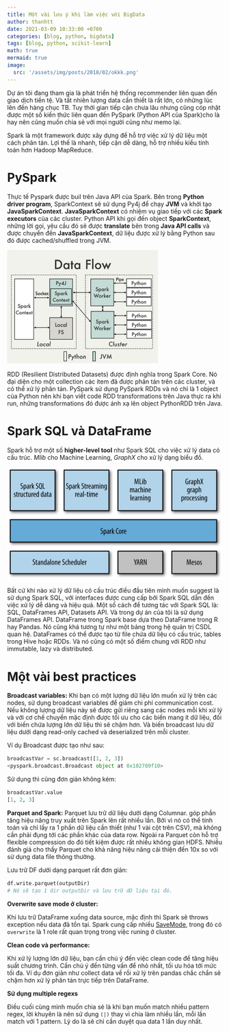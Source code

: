 ```yaml
---
title: Một vài lưu ý khi làm việc với BigData
author: thanhtt
date: 2021-03-09 10:33:00 +0700
categories: [blog, python, bigdata]
tags: [blog, python, scikit-learn]
math: true
mermaid: true
image:
  src: '/assets/img/posts/2018/02/okkk.png'
---
```


Dự án tôi đang tham gia là phát triển hệ thống recommender liên quan đến giao dịch tiền tệ. Và tất nhiên lượng data cần thiết là rất lớn, có những lúc lên đến hàng chục TB. Tuy thời gian tiếp cận chưa lâu nhưng cũng cóp nhặt được một số kiến thức liên quan đến PySpark (Python API của Spark)cho là hay nên cũng muốn chia sẻ với mọi người cũng như memo lại.

Spark là một framework được xây dựng để hỗ trợ việc xử lý dữ liệu một cách phân tán. Lợi thế là nhanh,  tiếp cận dễ dàng, hỗ trợ nhiều kiểu tính toán hơn Hadoop MapReduce.

# PySpark

Thực tế Pyspark được buil trên Java API của Spark. Bên trong **Python driver program**, SparkContext sẽ sử dụng Py4j để chạy **JVM** và khởi tạo **JavaSparkContext**. **JavaSparkContext** có nhiệm vụ giao tiếp với các **Spark executors** của các cluster. Python API khi gọi đến object **SparkContext**, những lời gọi, yêu cầu đó sẽ được **translate** bên trong **Java API calls** và được chuyển đến **JavaSparkContext**, dữ liệu được xử lý bằng Python sau đó được cached/shuffled trong JVM.

<div style='max-width:70%'>

![pyspark_internals](/assets/img/posts/2018/02/pyspark_internals.png)

</div>
RDD (Resilient Distributed Datasets) được định nghĩa trong Spark Core. Nó đại diện cho một collection các item đã được phân tán trên các cluster, và có thể xử lý phân tán. PySpark sử dụng PySpark RDDs và nó chỉ là 1 object của Python nên khi bạn viết code RDD transformations trên Java thực ra khi run, những transformations đó được ánh xạ lên object PythonRDD trên Java.

# Spark SQL và DataFrame

Spark hỗ trợ một số **higher-level tool** như Spark SQL cho việc xử lý data có cấu trúc. *Mlib* cho Machine Learning, *GraphX* cho xử lý dạng biểu đồ.

![spark_stack](/assets/img/posts/2018/02/spark_stack.png)

Bất cứ khi nào xử lý dữ liệu có cấu trúc điều đầu tiên mình muốn suggest là sử dụng Spark SQL, với interfaces được cung cấp bởi Spark SQL dẫn đến việc xử lý dễ dàng và hiệu quả. Một số cách để tương tác với Spark SQL là: SQL, DataFrames API, Datasets API. Và trong dự án của tôi là sử dụng DataFrames API. DataFrame trong Spark base dựa theo DataFrame trong R hay Pandas. Nó cũng khá tương tự như một bảng trong hệ quản trị CSDL quan hệ. DataFrames có thể được tạo từ file chứa dữ liệu có cấu trúc, tables trong Hive hoặc RDDs. Và nó cũng có một số điểm chung với RDD như immutable, lazy và distributed.

# Một vài best practices

**Broadcast variables:** Khi bạn có một lượng dữ liệu lớn muốn xử lý trên các nodes, sử dụng broadcast variables để giảm chi phí communication cost. Nếu không lượng dữ liệu này sẽ được gửi riêng sang các nodes mỗi khi xử lý và với cơ chế chuyển mặc định được tối ưu cho các biến mang ít dữ liệu, đối với biến chứa lượng lớn dữ liệu thì sẽ chậm hơn. Và biến broadcast lưu dữ liệu dưới dạng read-only cached và deserialized trên mỗi cluster.

Ví dụ Broadcast được tạo như sau:

```python
broadcastVar = sc.broadcast([1, 2, 3])
<pyspark.broadcast.Broadcast object at 0x102789f10>

```

Sử dụng thì cũng đơn giản không kém:

```python
broadcastVar.value
[1, 2, 3]
```

**Parquet and Spark:** Parquet lưu trữ dữ liệu dưới dạng Columnar. góp phần tăng hiệu năng truy xuất trên Spark lên rất nhiều lần. Bởi vì nó có thể tính toán và chỉ lấy ra 1 phần dữ liệu cần thiết (như 1 vài cột trên CSV), mà không cần phải đụng tới các phần khác của data row. Ngoài ra Parquet còn hỗ trợ flexible compression do đó tiết kiệm được rất nhiều không gian HDFS. Nhiều đánh giá cho thấy Parquet cho khả năng hiệu năng cải thiện đến 10x so với sử dụng data file thông thường.

Lưu trữ DF dưới dạng parquet rất đơn giản:

```python
df.write.parquet(outputDir)
# Nó sẽ tạo 1 dir outputDir và lưu trữ dữ liệu tại đó.
```

**Overwrite save mode ở cluster:**

Khi lưu trữ DataFrame xuống data source, mặc định thì Spark sẽ throws exception nếu data đã tồn tại. Spark cung cấp nhiều [SaveMode](https://spark.apache.org/docs/2.2.0/api/java/index.html?org/apache/spark/sql/SaveMode.html), trong đó có `overwrite` là 1 role rất quan trọng trong việc runing ở cluster.

**Clean code và performance:**

Khi xử lý lượng lớn dữ liệu, bạn cần chú ý đến việc clean code để tăng hiệu suất chương trình. Cần chú ý đến từng vấn để nhỏ nhất, tối ưu hóa tới mức tối đa. Ví dụ đơn giản như collect data về rồi xử lý trên pandas chắc chắn sẽ chậm hơn xử lý phân tán trực tiếp trên DataFrame.

 **Sử dụng multiple regexs**

 Điều cuối cùng mình muốn chia sẻ là khi bạn muốn match nhiều pattern regex, lời khuyên là nên sử dụng `(|)` thay vì chia làm nhiều lần, mỗi lần match với 1 pattern. Lý do là sẽ chỉ cần duyệt qua data 1 lần duy nhất.
